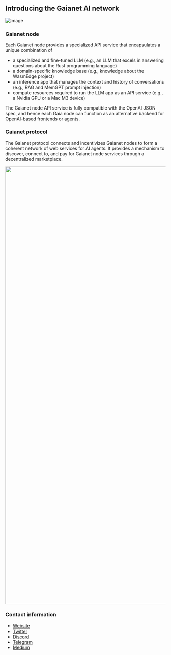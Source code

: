## Introducing the Gaianet AI network

![image](https://github.com/GaiaNet-AI/.github/assets/45785633/d6976adc-f97d-4f86-a648-0f2f5c8e7eee)


### Gaianet node

Each Gaianet node provides a specialized API service that encapsulates a unique combination of

* a specialized and fine-tuned LLM (e.g., an LLM that excels in answering questions about the Rust programming language)
* a domain-specific knowledge base (e.g., knowledge about the WasmEdge project)
* an inference app that manages the context and history of conversations (e.g., RAG and MemGPT prompt injection)
* compute resources required to run the LLM app as an API service (e.g., a Nvidia GPU or a Mac M3 device)

The Gaianet node API service is fully compatible with the OpenAI JSON spec, and hence each Gaia node can function as an alternative backend for OpenAI-based frontends or agents.

### Gaianet protocol

The Gaianet protocol connects and incentivizes Gaianet nodes to form a coherent network of web services for AI agents. It provides a mechanism to discover, connect to, and pay for Gaianet node services through a decentralized marketplace.

<div align="center">
  
<img width="1375" alt="image" src="https://github.com/GaiaNet-AI/.github/assets/45785633/ce6ca80b-a4a7-4f21-a448-65968e1e3bf9">


</div>

### Contact information

* [Website](https://www.gaianet.ai/)
* [Twitter](https://twitter.com/Gaianet_AI)
* [Discord](https://discord.gg/x8gfzVFC)
* [Telegram](https://t.me/Gaianet_AI)
* [Medium](https://medium.com/@Gaianet.ai)
